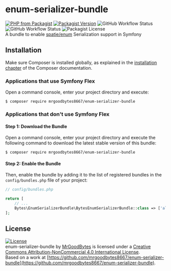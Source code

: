 # enum-serializer-bundle
[![PHP from Packagist](https://img.shields.io/packagist/php-v/mrgoodbytes8667/enum-serializer-bundle?style=flat)](https://packagist.org/packages/mrgoodbytes8667/enum-serializer-bundle)
[![Packagist Version](https://img.shields.io/packagist/v/mrgoodbytes8667/enum-serializer-bundle?style=flat)](https://packagist.org/packages/mrgoodbytes8667/enum-serializer-bundle)
![GitHub Workflow Status](https://img.shields.io/github/workflow/status/mrgoodbytes8667/enum-serializer-bundle/release?style=flat&label=stable)
![GitHub Workflow Status](https://img.shields.io/github/workflow/status/mrgoodbytes8667/enum-serializer-bundle/tests?style=flat)
![Packagist License](https://img.shields.io/packagist/l/mrgoodbytes8667/enum-serializer-bundle?style=flat)  
A bundle to enable [spatie/enum](https://github.com/spatie/enum) Serialization support in Symfony

## Installation

Make sure Composer is installed globally, as explained in the
[installation chapter](https://getcomposer.org/doc/00-intro.md)
of the Composer documentation.

### Applications that use Symfony Flex

Open a command console, enter your project directory and execute:

```console
$ composer require mrgoodbytes8667/enum-serializer-bundle
```

### Applications that don't use Symfony Flex

#### Step 1: Download the Bundle

Open a command console, enter your project directory and execute the
following command to download the latest stable version of this bundle:

```console
$ composer require mrgoodbytes8667/enum-serializer-bundle
```

#### Step 2: Enable the Bundle

Then, enable the bundle by adding it to the list of registered bundles
in the `config/bundles.php` file of your project:

```php
// config/bundles.php

return [
    // ...
    Bytes\EnumSerializerBundle\BytesEnumSerializerBundle::class => ['all' => true],
];
```

## License
[![License](https://i.creativecommons.org/l/by-nc/4.0/88x31.png)]("http://creativecommons.org/licenses/by-nc/4.0/)  
enum-serializer-bundle by [MrGoodBytes](https://www.goodbytes.live) is licensed under a [Creative Commons Attribution-NonCommercial 4.0 International License](http://creativecommons.org/licenses/by-nc/4.0/).  
Based on a work at [https://github.com/mrgoodbytes8667/enum-serializer-bundle](https://github.com/mrgoodbytes8667/enum-serializer-bundle).